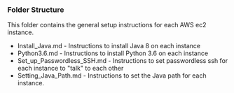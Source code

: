 
<h3>Folder Structure</h3>
This folder contains the general setup instructions for each AWS ec2 instance.<br>

<ul>
    <li>Install_Java.md - Instructions to install Java 8 on each instance</li>
    <li>Python3.6.md - Instructions to install Python 3.6 on each instance</li>
    <li>Set_up_Passwordless_SSH.md - Instructions to set passwordless ssh for each instance to "talk" to each other</li>
    <li>Setting_Java_Path.md - Instructions to set the Java path for each instance.</li>
    </ul>


```python

```
